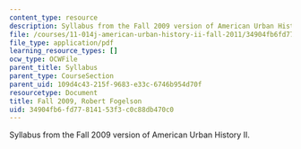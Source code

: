 ```yaml
---
content_type: resource
description: Syllabus from the Fall 2009 version of American Urban History II.
file: /courses/11-014j-american-urban-history-ii-fall-2011/34904fb6fd77814153f3c0c88db470c0_MIT11_014JF11_syllf09.pdf
file_type: application/pdf
learning_resource_types: []
ocw_type: OCWFile
parent_title: Syllabus
parent_type: CourseSection
parent_uid: 109d4c43-215f-9683-e33c-6746b954d70f
resourcetype: Document
title: Fall 2009, Robert Fogelson
uid: 34904fb6-fd77-8141-53f3-c0c88db470c0
---
```

Syllabus from the Fall 2009 version of American Urban History II.

